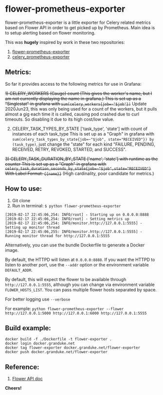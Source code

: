 # flower-prometheus-exporter

flower-prometheus-exporter is a little exporter for Celery related metrics based on Flower API in 
order to get picked up by Prometheus. Main idea is to setup alerting based on flower monitoring.

This was **hugely** inspired by work in these two repositories: 

1. [flower-prometheus-exporter](https://github.com/vooydzig/flower-prometheus-exporter)
1. [celery_prometheus-exporter](https://github.com/zerok/celery-prometheus-exporter)

## Metrics:

So far it provides access to the following metrics for use in Grafana:

~~1) CELERY_WORKERS (Gauge) count   (This gives the worker's name, but I am not currently displaying the name in grafana.)
   This is set up as a "Singlestat" in grafana with `sum(celery_workers{job=~"$job"})`~~  Update 2020Jun23, this was only
   being used for a count of the workers, but it pulls almost a gig each time it is called, causing pod crashed due to 
   curl timeouts.  So disabling it due to its high cost/low value.

2) CELERY_TASK_TYPES_BY_STATE ['task_type', 'state'] with count of instances of each task_type
   This is set up as a "Graph" in grafana with `sum(celery_task_types_by_state{job=~"$job", state="RECEIVED"}) by (task_type)`,
   just change the "state" for each kind "FAILURE, PENDING, RECEIVED, RETRY, REVOKED, STARTED, and SUCCESS".

~~3) CELERY_TASK_DURATION_BY_STATE ['name', 'state'] with runtime as the counter
   This is set up as a "Graph" in grafana with `celery_task_duration_seconds_by_state{job=~"$job",state="RECEIVED"}`
   With Label Format: `{{name}}`~~ (High cardinality, poor candidate for metrics.)

## How to use:

1. Git clone
1. Run in terminal: `$ python flower-prometheus-exporter`

```
[2019-02-17 22:45:06,254: INFO/root] - Starting up on 0.0.0.0:8888
[2019-02-17 22:45:06,254: INFO/root] - Setting metrics up
[2019-02-17 22:45:06,254: INFO/monitor.http://127.0.0.1:5555] - Setting up monitor thread
[2019-02-17 22:45:06,255: INFO/monitor.http://127.0.0.1:5555] - Running monitor thread for http://127.0.0.1:5555
```

Alternatively, you can use the bundle Dockerfile to generate a
Docker image.

By default, the HTTPD will listen at `0.0.0.0:8888`. If you want the HTTPD
to listen to another port, use the `--addr` option or the environment variable
`DEFAULT_ADDR`.

By default, this will expect the flower to be available through
`http://127.0.0.1:5555`, although you can change via environment variable
`FLOWER_HOSTS_LIST`. You can pass multiple flower hosts separated by space. 

For better logging use `--verbose` 

For example:
`python flower-prometheus-exporter --flower http://127.0.0.1:5000 http://127.0.0.1:6000 http://127.0.0.1:5555
`
## Build example:

```
docker build -f ./Dockerfile -t flower-exporter .
docker login docker.granduke.net
docker tag flower-exporter docker.granduke.net/flower-exporter
docker push docker.granduke.net/flower-exporter
```

## Reference:

1. [Flower API doc](https://flower.readthedocs.io/en/latest/api.html)

**Cheers!**

